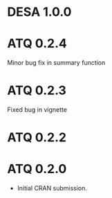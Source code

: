 # DESA 1.0.0

# ATQ 0.2.4
Minor bug fix in summary function

# ATQ 0.2.3

Fixed bug in vignette

# ATQ 0.2.2

# ATQ 0.2.0

* Initial CRAN submission.

